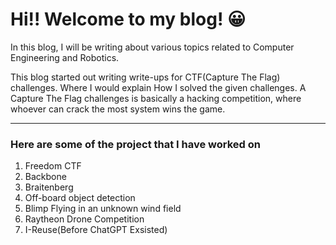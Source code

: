 # Hi!! Welcome to my blog! 😀

In this blog, I will be writing about various topics related to Computer Engineering and Robotics.

This blog started out writing write-ups for CTF(Capture The Flag) challenges. Where I would explain 
How I solved the given challenges. A Capture The Flag challenges is basically a hacking competition, 
where whoever can crack the most system wins the game.


--- 
### Here are some of the project that I have worked on 

1. Freedom CTF
2. Backbone
3. Braitenberg 
4. Off-board object detection
5. Blimp Flying in an unknown wind field
6. Raytheon Drone Competition
7. I-Reuse(Before ChatGPT Exsisted)

